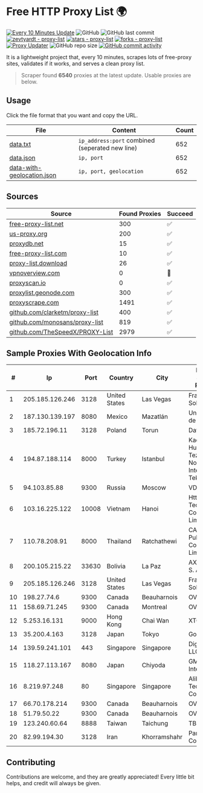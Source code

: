 
# Free HTTP Proxy List 🌍

[![Every 10 Minutes Update](https://github.com/mertguvencli/http-proxy-list/actions/workflows/main.yml/badge.svg?branch=main)](https://github.com/mertguvencli/http-proxy-list/actions/workflows/main.yml)
![GitHub](https://img.shields.io/github/license/mertguvencli/http-proxy-list)
![GitHub last commit](https://img.shields.io/github/last-commit/mertguvencli/http-proxy-list)
[![zevtyardt - proxy-list](https://img.shields.io/static/v1?label=zevtyardt&message=proxy-list&color=blue&logo=github)](https://github.com/zevtyardt/proxy-list "Go to GitHub repo")
[![stars - proxy-list](https://img.shields.io/github/stars/zevtyardt/proxy-list?style=social)](https://github.com/zevtyardt/proxy-list)
[![forks - proxy-list](https://img.shields.io/github/forks/zevtyardt/proxy-list?style=social)](https://github.com/zevtyardt/proxy-list)
[![Proxy Updater](https://github.com/zevtyardt/proxy-list/workflows/Proxy%20Updater/badge.svg)](https://github.com/zevtyardt/proxy-list/actions?query=workflow:"Proxy+Updater")
![GitHub repo size](https://img.shields.io/github/repo-size/zevtyardt/proxy-list)
[![GitHub commit activity](https://img.shields.io/github/commit-activity/m/zevtyardt/proxy-list?logo=commits)](https://github.com/zevtyardt/proxy-list/commits/main)

It is a lightweight project that, every 10 minutes, scrapes lots of free-proxy sites, validates if it works, and serves a clean proxy list.

> Scraper found **6540** proxies at the latest update. Usable proxies are below.

## Usage

Click the file format that you want and copy the URL.

|File|Content|Count|
|----|-------|-----|
|[data.txt](https://raw.githubusercontent.com/mertguvencli/http-proxy-list/main/proxy-list/data.txt)|`ip_address:port` combined (seperated new line)|652|
|[data.json](https://raw.githubusercontent.com/mertguvencli/http-proxy-list/main/proxy-list/data.json)|`ip, port`|652|
|[data-with-geolocation.json](https://raw.githubusercontent.com/mertguvencli/http-proxy-list/main/proxy-list/data-with-geolocation.json)|`ip, port, geolocation`|652|

## Sources

|Source|Found Proxies|Succeed|
|------|-------------|-------|
|[free-proxy-list.net](https://free-proxy-list.net)|300|✅|
|[us-proxy.org](https://www.us-proxy.org)|200|✅|
|[proxydb.net](http://proxydb.net)|15|✅|
|[free-proxy-list.com](https://free-proxy-list.com/?page=&port=&type%5B%5D=http&type%5B%5D=https&up_time=0&search=Search)|10|✅|
|[proxy-list.download](https://www.proxy-list.download/HTTP)|26|✅|
|[vpnoverview.com](https://vpnoverview.com/privacy/anonymous-browsing/free-proxy-servers)|0|🚫|
|[proxyscan.io](https://www.proxyscan.io)|0|✅|
|[proxylist.geonode.com](https://proxylist.geonode.com/api/proxy-list?limit=300&page=1&sort_by=lastChecked&sort_type=desc&protocols=http,https)|300|✅|
|[proxyscrape.com](https://api.proxyscrape.com/v2/?request=displayproxies&protocol=http&timeout=10000&country=all&ssl=all&anonymity=all)|1491|✅|
|[github.com/clarketm/proxy-list](https://raw.githubusercontent.com/clarketm/proxy-list/master/proxy-list-raw.txt)|400|✅|
|[github.com/monosans/proxy-list](https://raw.githubusercontent.com/monosans/proxy-list/main/proxies/http.txt)|819|✅|
|[github.com/TheSpeedX/PROXY-List](https://raw.githubusercontent.com/TheSpeedX/PROXY-List/master/http.txt)|2979|✅|


## Sample Proxies With Geolocation Info

|#|Ip|Port|Country|City|Internet Service Provider|
|-|--|----|-------|----|-------------------------|
|1|205.185.126.246|3128|United States|Las Vegas|FranTech Solutions|
|2|187.130.139.197|8080|Mexico|Mazatlán|Uninet S.A. de C.V.|
|3|185.72.196.11|3128|Poland|Torun|Data Space|
|4|194.87.188.114|8000|Turkey|Istanbul|Kadir Huseyin Tezcan Nosspeed Internet Teknolojileri|
|5|94.103.85.88|9300|Russia|Moscow|VDSINA|
|6|103.16.225.122|10008|Vietnam|Hanoi|Httvserver Technology Company Limited|
|7|110.78.208.91|8000|Thailand|Ratchathewi|CAT Telecom Public Company Limited|
|8|200.105.215.22|33630|Bolivia|La Paz|AXS Bolivia S. A.|
|9|205.185.126.246|3128|United States|Las Vegas|FranTech Solutions|
|10|198.27.74.6|9300|Canada|Beauharnois|OVH SAS|
|11|158.69.71.245|9300|Canada|Montreal|OVH SAS|
|12|5.253.16.131|9000|Hong Kong|Chai Wan|XTOM|
|13|35.200.4.163|3128|Japan|Tokyo|Google LLC|
|14|139.59.241.101|443|Singapore|Singapore|DigitalOcean, LLC|
|15|118.27.113.167|8080|Japan|Chiyoda|GMO Internet, Inc.|
|16|8.219.97.248|80|Singapore|Singapore|Alibaba (US) Technology Co., Ltd.|
|17|66.70.178.214|9300|Canada|Beauharnois|OVH SAS|
|18|51.79.50.22|9300|Canada|Beauharnois|OVH SAS|
|19|123.240.60.64|8888|Taiwan|Taichung|TBC|
|20|82.99.194.30|3128|Iran|Khorramshahr|ParsOnline Co.|



## Contributing

Contributions are welcome, and they are greatly appreciated! Every
little bit helps, and credit will always be given.

